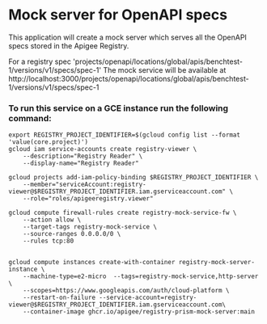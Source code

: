 # Mock server for OpenAPI specs

This application will create a mock server which serves all the OpenAPI specs
stored in the Apigee Registry.

For a registry spec 'projects/openapi/locations/global/apis/benchtest-1/versions/v1/specs/spec-1'
The mock service will be available at
http://localhost:3000/projects/openapi/locations/global/apis/benchtest-1/versions/v1/specs/spec-1

### To run this service on a GCE instance run the following command:
```
export REGISTRY_PROJECT_IDENTIFIER=$(gcloud config list --format 'value(core.project)')
gcloud iam service-accounts create registry-viewer \
    --description="Registry Reader" \
    --display-name="Registry Reader"

gcloud projects add-iam-policy-binding $REGISTRY_PROJECT_IDENTIFIER \
    --member="serviceAccount:registry-viewer@$REGISTRY_PROJECT_IDENTIFIER.iam.gserviceaccount.com" \
    --role="roles/apigeeregistry.viewer"

gcloud compute firewall-rules create registry-mock-service-fw \
    --action allow \
    --target-tags registry-mock-service \
    --source-ranges 0.0.0.0/0 \
    --rules tcp:80


gcloud compute instances create-with-container registry-mock-server-instance \
	--machine-type=e2-micro  --tags=registry-mock-service,http-server \
	--scopes=https://www.googleapis.com/auth/cloud-platform \
	--restart-on-failure --service-account=registry-viewer@$REGISTRY_PROJECT_IDENTIFIER.iam.gserviceaccount.com\
    --container-image ghcr.io/apigee/registry-prism-mock-server:main
```